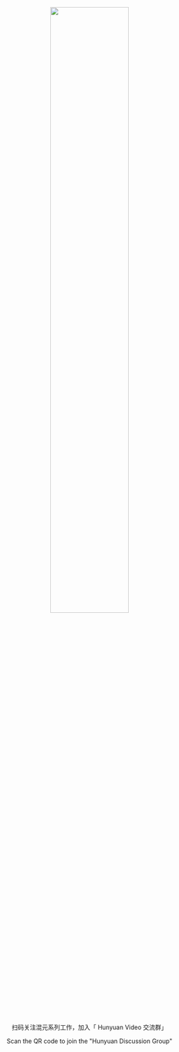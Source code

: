 <div align="center">
<img src=![wechat](https://github.com/user-attachments/assets/d05f6496-8ec5-43b2-b412-30e52d5c7fa8) width="60%"/>

<p> 扫码关注混元系列工作，加入「 Hunyuan Video 交流群」 </p>
<p> Scan the QR code to  join the "Hunyuan Discussion Group" </p>
</div>

